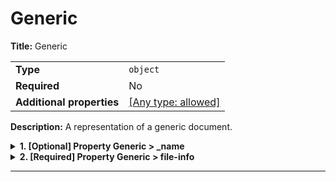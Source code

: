 # Generic

**Title:** Generic

|                           |                                                                           |
| ------------------------- | ------------------------------------------------------------------------- |
| **Type**                  | `object`                                                                  |
| **Required**              | No                                                                        |
| **Additional properties** | [[Any type: allowed]](# "Additional Properties of any type are allowed.") |

**Description:** A representation of a generic document.

<details>
<summary>
<strong> <a name="name"></a>1. [Optional] Property Generic > _name</strong>  

</summary>
<blockquote>

**Title:**  Name

|                           |                                                                           |
| ------------------------- | ------------------------------------------------------------------------- |
| **Type**                  | `combining`                                                               |
| **Required**              | No                                                                        |
| **Additional properties** | [[Any type: allowed]](# "Additional Properties of any type are allowed.") |
| **Default**               | `null`                                                                    |

**Description:** A short description or summary of the document.

<blockquote>

| Any of(Option)           |
| ------------------------ |
| [item 0](#name_anyOf_i0) |
| [item 1](#name_anyOf_i1) |

<blockquote>

### <a name="name_anyOf_i0"></a>1.1. Property `Generic > _name > anyOf > item 0`

|              |          |
| ------------ | -------- |
| **Type**     | `string` |
| **Required** | No       |

</blockquote>
<blockquote>

### <a name="name_anyOf_i1"></a>1.2. Property `Generic > _name > anyOf > item 1`

|              |        |
| ------------ | ------ |
| **Type**     | `null` |
| **Required** | No     |

</blockquote>

</blockquote>

</blockquote>
</details>

<details>
<summary>
<strong> <a name="file-info"></a>2. [Required] Property Generic > file-info</strong>  

</summary>
<blockquote>

**Title:** Document information

|                           |                                                                           |
| ------------------------- | ------------------------------------------------------------------------- |
| **Type**                  | `object`                                                                  |
| **Required**              | Yes                                                                       |
| **Additional properties** | [[Any type: allowed]](# "Additional Properties of any type are allowed.") |
| **Defined in**            |                                                                           |

**Description:** Minimal identification information of the document within a collection.

<details>
<summary>
<strong> <a name="file-info_filename"></a>2.1. [Required] Property Generic > file-info > filename</strong>  

</summary>
<blockquote>

**Title:** Filename

|              |          |
| ------------ | -------- |
| **Type**     | `string` |
| **Required** | Yes      |

**Description:** The name of a persistent object that created this data object

</blockquote>
</details>

<details>
<summary>
<strong> <a name="file-info_filename-prov"></a>2.2. [Optional] Property Generic > file-info > filename-prov</strong>  

</summary>
<blockquote>

**Title:** Filename-Prov

|                           |                                                                           |
| ------------------------- | ------------------------------------------------------------------------- |
| **Type**                  | `combining`                                                               |
| **Required**              | No                                                                        |
| **Additional properties** | [[Any type: allowed]](# "Additional Properties of any type are allowed.") |
| **Default**               | `null`                                                                    |

**Description:** The provenance of this data object, e.g. an archive file, a URL, or any other repository.

<blockquote>

| Any of(Option)                              |
| ------------------------------------------- |
| [item 0](#file-info_filename-prov_anyOf_i0) |
| [item 1](#file-info_filename-prov_anyOf_i1) |

<blockquote>

#### <a name="file-info_filename-prov_anyOf_i0"></a>2.2.1. Property `Generic > file-info > filename-prov > anyOf > item 0`

|              |          |
| ------------ | -------- |
| **Type**     | `string` |
| **Required** | No       |

</blockquote>
<blockquote>

#### <a name="file-info_filename-prov_anyOf_i1"></a>2.2.2. Property `Generic > file-info > filename-prov > anyOf > item 1`

|              |        |
| ------------ | ------ |
| **Type**     | `null` |
| **Required** | No     |

</blockquote>

</blockquote>

</blockquote>
</details>

<details>
<summary>
<strong> <a name="file-info_document-hash"></a>2.3. [Required] Property Generic > file-info > document-hash</strong>  

</summary>
<blockquote>

**Title:** Document-Hash

|              |          |
| ------------ | -------- |
| **Type**     | `string` |
| **Required** | Yes      |

**Description:** A unique identifier of this data object within a collection of a Deep Search database

</blockquote>
</details>

</blockquote>
</details>

----------------------------------------------------------------------------------------------------------------------------
